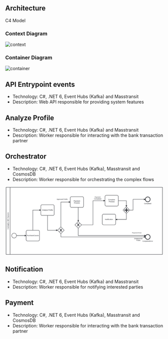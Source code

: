 ## Architecture

C4 Model

### Context Diagram

![context](https://www.plantuml.com/plantuml/png/RLBBRjim4BppAxOwAK1jzP1JJqaS8mtWDaPj8yX9eAIDJ8HQ2ijbaw3er_JG3ycFbPILs7deHEtEpCuiUU95iuJEga-6QXiQXAr8xxyM1UlxQMja6whWaMj7WYJJsdL5RpKbpiHBOqrLp8udorJQV5yKdVQ274lbB34UPDedTRKulRdQhClho_MtSZ6_cFyupu-K4YCMOVKOEHsC16YCRbbtSEiOBib7J31F_vx-EZWzcocrHFQEyZfuSHtoPyXM4dsJPFiZM4Dts80C730x5J6EfbaSEu-3k6VZiJnpWHhDZtdz9TBVZSkEuBTI4B-ToVmUgz8Fnu_W8sfmiWl5w7j7tbGnPmhKi_jb6aCjtAAM4Dl9q1-bTlXo_Y1vfutT3raXDHTi6l0lskijGjmKCcaBE4duiGjzl4v27c8UI8xbij9qjvTUwdQ5RM2N3Jy3P72PO22ioUiwRMqm-HFjmTPVBMBZyGLosFXux8X-2tuT-rdo9CQFB-W_ "context")

### Container Diagram

![container](https://www.plantuml.com/plantuml/png/bLLDSzem4BtpArHweJC9RcOwFVIKy35DqeGmc4oEdhMz1Wsov97a4Dhfh-cXFoH_h2iPCE3G99n0gttlxTFkScuiQ5lcelM1oqIKARAvjONv5WGQbjqPj_CoBWtgH4cBqdOJbGU50EboJerD1O-3_fVJiJkwlxq9SZ0MDHr5VSe0Bb5t2uVV2Y_l7gBnS1BUZQAx--dDrMZO-THgZL4R9Jj9QQpAKP-mTcX9XhJj-YiJN2umPLQnYrwVSMaijwNbIdRR116kY3EFUggKAUXL9_bCgLVL9Vxyz_bFbLPTQtzYlrejHf-jm6ZuP3jBZ2Ce2ifym9XT58NZluP7C8dcXJrX5t9M2j3ixCn5-e8xOHfDeQJXiK2MASqAhHvvokMCsJcofBe4IOB6a6no9eC4dUOz0PsSuZ33YAmcxDlg5-kLnb4D7nt8PHbJx0Ta2t27KmsIgBNrj9H7ECI1xgvf4bJLyMrrV5DX_oCR3QViQtiJ6b_zfoZZBMGPWYtfLfD7wMIEncgmIaV9vfYmxtO23Lwb5wWRj3NMra-L5mAVM2RKiaa-YFVfq_Y0bmt0GWm6lG1bScNOe5VrcI9sZqlFHEGvkEvwmKSlDIfWbPFHjVPnTV36odmdGEBhMjA8-U9Ya0jctREwY9AieCaapkCYjCgum0WaY9NXPaTD5Q6MhI9lbEM1VcxCTbFFrXn7DKXbUSOJxrODFDevVIEt1revRcyEFHdDktE0LstsUplcRbZNraJEiwXgIe8Umop4MQbLs__mLwhnEB3M8qvGx6oTUlplZMTquUrXFJvz4CBG8d8KbzFfE0okQQ7jR24dBmSkQbaXolIxvkbwUlpqah_uH7MIumnFtVtDRArBwwubHfDwTlUtX8CrR5C1AuiKBAuNW1EupXySdSbzk74P2sxcGKXxXZPUZ3kxfC8vxFttvX_JqHpQ2GALbccLKq-cRAcvnTsQ9WqjBpU4Uvh0lv8p_HOMXE8Md7_43TZDoxryOFQhhZI6yNtsJ8wesEkaL-ivfvwWFzj_ "container")

## API Entrypoint events

<ul>
    <li>Technology: C#, .NET 6, Event Hubs (Kafka) and Masstransit</li>
    <li>Description: Web API responsible for providing system features</li>
</ul>

## Analyze Profile

<ul>
    <li>Technology: C#, .NET 6, Event Hubs (Kafka) and Masstransit</li>
    <li>Description: Worker responsible for interacting with the bank transaction partner</li>
</ul>

## Orchestrator

<ul>
    <li>Technology: C#, .NET 6, Event Hubs (Kafka), Masstransit and CosmosDB</li>
    <li>Description: Worker responsible for orchestrating the complex flows</li>
</ul>

![Orchestrator SAGA](./docs/sagas/diagram.svg)

## Notification

<ul>
    <li>Technology: C#, .NET 6, Event Hubs (Kafka) and Masstransit</li>
    <li>Description: Worker responsible for notifying interested parties</li>
</ul>

## Payment

<ul>
    <li>Technology: C#, .NET 6, Event Hubs (Kafka), Masstransit and CosmosDB</li>
    <li>Description: Worker responsible for interacting with the bank transaction partner</li>
</ul>
